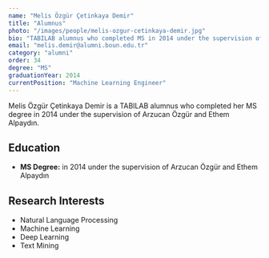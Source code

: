 ```yaml
---
name: "Melis Özgür Çetinkaya Demir"
title: "Alumnus"
photo: "/images/people/melis-ozgur-cetinkaya-demir.jpg"
bio: "TABILAB alumnus who completed MS in 2014 under the supervision of Arzucan Özgür and Ethem Alpaydın."
email: "melis.demir@alumni.boun.edu.tr"
category: "alumni"
order: 34
degree: "MS"
graduationYear: 2014
currentPosition: "Machine Learning Engineer"
---
```


Melis Özgür Çetinkaya Demir is a TABILAB alumnus who completed her MS degree in 2014 under the supervision of Arzucan Özgür and Ethem Alpaydın.

## Education

- **MS Degree:** in 2014 under the supervision of Arzucan Özgür and Ethem Alpaydın

## Research Interests

- Natural Language Processing
- Machine Learning
- Deep Learning
- Text Mining 